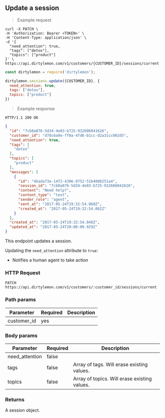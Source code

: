 ## Update a session

> Example request

```shell
curl -X PATCH \
-H 'Authorization: Bearer <TOKEN>' \
-H 'Content-Type: application/json' \
-d '{
  "need_attention": true,
  "tags": ["detox"],
  "topics": ["product"]
}' \
https://api.dirtylemon.com/v1/customers/{CUSTOMER_ID}/sessions/current
```

```javascript
const dirtylemon = require('dirtylemon');

dirtylemon.sessions.update({CUSTOMER_ID}, {
  need_attention: true,
  tags: ["detox"],
  topics: ["product"]
})
```

> Example response

```http
HTTP/1.1 200 OK
```

```json
{
  "id": "7cb0a876-5d34-4e03-b725-932606041626",
  "customer_id": "d78c6a9e-ff0a-4fd6-b1cc-d2a31cc002d5",
  "need_attention": true,
  "tags": [
    "detox"
  ],
  "topics": [
    "product"
  ],
  "messages": [
    {
      "id": "4bada73e-14f2-4306-9752-51b4008251a4",
      "session_id": "7cb0a876-5d34-4e03-b725-932606041626",
      "content": "Need help?",
      "content_type": "text",
      "sender_role": "agent",
      "sent_at": "2017-05-24T19:32:54.060Z",
      "created_at": "2017-05-24T19:32:54.062Z"
    }
  ],
  "created_at": "2017-05-24T19:32:54.048Z",
  "updated_at": "2017-05-24T20:00:00.929Z"
}
```

This endpoint updates a session.

Updating the `need_attention` attribute to `true`:

  - Notifies a human agent to take action


### HTTP Request

`PATCH https://api.dirtylemon.com/v1/customers/:customer_id/sessions/current`

### Path params

| Parameter | Required | Description |
| --------- | -------- | ------------|
| customer_id | yes |  |

### Body params

| Parameter          | Required | Description |
| ------------------ | -------- | ------------|
| need_attention     | false | |
| tags               | false | Array of tags. Will erase existing values. |
| topics             | false | Array of topics. Will erase existing values. |

### Returns

A session object.
